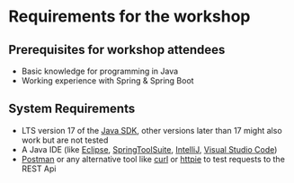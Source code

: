 # Requirements for the workshop

## Prerequisites for workshop attendees

* Basic knowledge for programming in Java
* Working experience with Spring & Spring Boot

## System Requirements

* LTS version 17 of the [Java SDK](https://adoptopenjdk.net/), other versions later than 17 might also work but are not tested
* A Java IDE (like [Eclipse](https://www.eclipse.org/downloads/), [SpringToolSuite](https://spring.io/tools), [IntelliJ](https://www.jetbrains.com/idea/download), [Visual Studio Code](https://code.visualstudio.com/))
* [Postman](https://www.getpostman.com/downloads/) or any alternative tool like [curl](https://curl.se/) or [httpie](https://httpie.io/) to test requests to the REST Api
